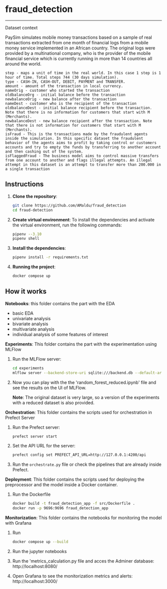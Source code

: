 fraud_detection
==============================


--------
Dataset context

PaySim simulates mobile money transactions based on a sample of real transactions extracted from one month of financial logs from a mobile money service implemented in an African country. The original logs were provided by a multinational company, who is the provider of the mobile financial service which is currently running in more than 14 countries all around the world.

    step - maps a unit of time in the real world. In this case 1 step is 1 hour of time. Total steps 744 (30 days simulation).
    type - CASH-IN, CASH-OUT, DEBIT, PAYMENT and TRANSFER.
    amount - amount of the transaction in local currency.
    nameOrig - customer who started the transaction
    oldbalanceOrg - initial balance before the transaction
    newbalanceOrig - new balance after the transaction
    nameDest - customer who is the recipient of the transaction
    oldbalanceDest - initial balance recipient before the transaction. Note that there is no information for customers that start with M (Merchants).
    newbalanceDest - new balance recipient after the transaction. Note that there is not information for customers that start with M (Merchants).
    isFraud - This is the transactions made by the fraudulent agents inside the simulation. In this specific dataset the fraudulent behavior of the agents aims to profit by taking control or customers accounts and try to empty the funds by transferring to another account and then cashing out of the system.
    isFlaggedFraud - The business model aims to control massive transfers from one account to another and flags illegal attempts. An illegal attempt in this dataset is an attempt to transfer more than 200.000 in a single transaction





Instructions
------------

1. **Clone the repository**:
   ```bash
   git clone https://github.com/AMaldu/fraud_detection
   cd fraud-detection


2. **Create virtual environment**: To install the dependencies and activate the virtual environment, run the following commands:
    ```bash
    pipenv --3.10
    pipenv shell

3. **Install the dependencies**:
    ```bash
    pipenv install -r requirements.txt

4. **Running the project**:
    ```bash
    docker compose up


How it works
------------

**Notebooks**: this folder contains the part with the EDA
- basic EDA
- univariate analysis
- bivariate analysis
- multivariate analysis
- individual analysis of some features of interest

**Experiments**: This folder contains the part with the experimentation using MLFlow
1. Run the MLFlow server:
    ```bash
    cd experiments
    mlflow server --backend-store-uri sqlite:///backend.db --default-artifact-root ./artifacts_local
    ```
2. Now you can play with the the 'random_forest_reduced.ipynb' file and see the results on the UI of MLFlow.

   **Note**: The original dataset is very large, so a version of the experiments with a reduced dataset is also provided.

**Orchestration**: This folder contains the scripts used for orchestration in Prefect Server
1. Run the Prefect server:
    ```bash
    prefect server start
    ```
2. Set the API URL for the server:
    ```bash
    prefect config set PREFECT_API_URL=http://127.0.0.1:4200/api
    ```
3. Run the `orchestrate.py` file or check the pipelines that are already inside Prefect.

**Deployment**: This folder contains the scripts used for deploying the preprocessor and the model inside a Docker container.
1. Run the Dockerfile
    ```bash
    docker build -t fraud_detection_app -f src/Dockerfile .
    docker run -p 9696:9696 fraud_detection_app
    ```

**Monitorization**: This folder contains the notebooks for monitoring the model with Grafana

1. Run
    ```bash
    docker compose up --build
    ```
2. Run the jupyter notebooks

3. Run the 'metrics_calculation.py file and acces the Adminer database: http://localhost:8080/

4. Open Grafana to see the monitorization metrics and alerts: http://localhost:3000/
